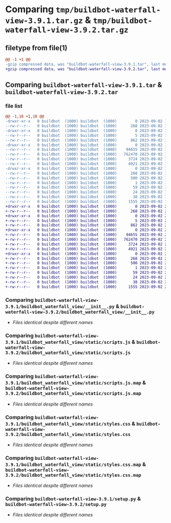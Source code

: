 # Comparing `tmp/buildbot-waterfall-view-3.9.1.tar.gz` & `tmp/buildbot-waterfall-view-3.9.2.tar.gz`

## filetype from file(1)

```diff
@@ -1 +1 @@
-gzip compressed data, was "buildbot-waterfall-view-3.9.1.tar", last modified: Sat Sep  2 16:04:18 2023, max compression
+gzip compressed data, was "buildbot-waterfall-view-3.9.2.tar", last modified: Sat Sep  2 20:52:30 2023, max compression
```

## Comparing `buildbot-waterfall-view-3.9.1.tar` & `buildbot-waterfall-view-3.9.2.tar`

### file list

```diff
@@ -1,18 +1,18 @@
-drwxr-xr-x   0 buildbot  (1000) buildbot  (1000)        0 2023-09-02 16:04:18.657644 buildbot-waterfall-view-3.9.1/
--rw-r--r--   0 buildbot  (1000) buildbot  (1000)      268 2023-09-02 16:04:18.657644 buildbot-waterfall-view-3.9.1/PKG-INFO
-drwxr-xr-x   0 buildbot  (1000) buildbot  (1000)        0 2023-09-02 16:04:18.657644 buildbot-waterfall-view-3.9.1/buildbot_waterfall_view/
--rw-r--r--   0 buildbot  (1000) buildbot  (1000)        5 2023-09-02 16:04:18.000000 buildbot-waterfall-view-3.9.1/buildbot_waterfall_view/VERSION
--rw-r--r--   0 buildbot  (1000) buildbot  (1000)      862 2023-09-02 16:00:07.000000 buildbot-waterfall-view-3.9.1/buildbot_waterfall_view/__init__.py
-drwxr-xr-x   0 buildbot  (1000) buildbot  (1000)        0 2023-09-02 16:04:18.657644 buildbot-waterfall-view-3.9.1/buildbot_waterfall_view/static/
--rw-r--r--   0 buildbot  (1000) buildbot  (1000)    94655 2023-09-02 16:04:18.000000 buildbot-waterfall-view-3.9.1/buildbot_waterfall_view/static/scripts.js
--rw-r--r--   0 buildbot  (1000) buildbot  (1000)   762470 2023-09-02 16:04:18.000000 buildbot-waterfall-view-3.9.1/buildbot_waterfall_view/static/scripts.js.map
--rw-r--r--   0 buildbot  (1000) buildbot  (1000)     3724 2023-09-02 16:04:18.000000 buildbot-waterfall-view-3.9.1/buildbot_waterfall_view/static/styles.css
--rw-r--r--   0 buildbot  (1000) buildbot  (1000)     4921 2023-09-02 16:04:18.000000 buildbot-waterfall-view-3.9.1/buildbot_waterfall_view/static/styles.css.map
-drwxr-xr-x   0 buildbot  (1000) buildbot  (1000)        0 2023-09-02 16:04:18.657644 buildbot-waterfall-view-3.9.1/buildbot_waterfall_view.egg-info/
--rw-r--r--   0 buildbot  (1000) buildbot  (1000)      268 2023-09-02 16:04:18.000000 buildbot-waterfall-view-3.9.1/buildbot_waterfall_view.egg-info/PKG-INFO
--rw-r--r--   0 buildbot  (1000) buildbot  (1000)      500 2023-09-02 16:04:18.000000 buildbot-waterfall-view-3.9.1/buildbot_waterfall_view.egg-info/SOURCES.txt
--rw-r--r--   0 buildbot  (1000) buildbot  (1000)        1 2023-09-02 16:04:18.000000 buildbot-waterfall-view-3.9.1/buildbot_waterfall_view.egg-info/dependency_links.txt
--rw-r--r--   0 buildbot  (1000) buildbot  (1000)       59 2023-09-02 16:04:18.000000 buildbot-waterfall-view-3.9.1/buildbot_waterfall_view.egg-info/entry_points.txt
--rw-r--r--   0 buildbot  (1000) buildbot  (1000)       24 2023-09-02 16:04:18.000000 buildbot-waterfall-view-3.9.1/buildbot_waterfall_view.egg-info/top_level.txt
--rw-r--r--   0 buildbot  (1000) buildbot  (1000)       38 2023-09-02 16:04:18.657644 buildbot-waterfall-view-3.9.1/setup.cfg
--rw-r--r--   0 buildbot  (1000) buildbot  (1000)     1555 2023-09-02 16:00:07.000000 buildbot-waterfall-view-3.9.1/setup.py
+drwxr-xr-x   0 buildbot  (1000) buildbot  (1000)        0 2023-09-02 20:52:30.775036 buildbot-waterfall-view-3.9.2/
+-rw-r--r--   0 buildbot  (1000) buildbot  (1000)      268 2023-09-02 20:52:30.775036 buildbot-waterfall-view-3.9.2/PKG-INFO
+drwxr-xr-x   0 buildbot  (1000) buildbot  (1000)        0 2023-09-02 20:52:30.775036 buildbot-waterfall-view-3.9.2/buildbot_waterfall_view/
+-rw-r--r--   0 buildbot  (1000) buildbot  (1000)        5 2023-09-02 20:52:30.000000 buildbot-waterfall-view-3.9.2/buildbot_waterfall_view/VERSION
+-rw-r--r--   0 buildbot  (1000) buildbot  (1000)      862 2023-09-02 20:48:25.000000 buildbot-waterfall-view-3.9.2/buildbot_waterfall_view/__init__.py
+drwxr-xr-x   0 buildbot  (1000) buildbot  (1000)        0 2023-09-02 20:52:30.775036 buildbot-waterfall-view-3.9.2/buildbot_waterfall_view/static/
+-rw-r--r--   0 buildbot  (1000) buildbot  (1000)    94655 2023-09-02 20:52:30.000000 buildbot-waterfall-view-3.9.2/buildbot_waterfall_view/static/scripts.js
+-rw-r--r--   0 buildbot  (1000) buildbot  (1000)   762470 2023-09-02 20:52:30.000000 buildbot-waterfall-view-3.9.2/buildbot_waterfall_view/static/scripts.js.map
+-rw-r--r--   0 buildbot  (1000) buildbot  (1000)     3724 2023-09-02 20:52:30.000000 buildbot-waterfall-view-3.9.2/buildbot_waterfall_view/static/styles.css
+-rw-r--r--   0 buildbot  (1000) buildbot  (1000)     4921 2023-09-02 20:52:30.000000 buildbot-waterfall-view-3.9.2/buildbot_waterfall_view/static/styles.css.map
+drwxr-xr-x   0 buildbot  (1000) buildbot  (1000)        0 2023-09-02 20:52:30.775036 buildbot-waterfall-view-3.9.2/buildbot_waterfall_view.egg-info/
+-rw-r--r--   0 buildbot  (1000) buildbot  (1000)      268 2023-09-02 20:52:30.000000 buildbot-waterfall-view-3.9.2/buildbot_waterfall_view.egg-info/PKG-INFO
+-rw-r--r--   0 buildbot  (1000) buildbot  (1000)      500 2023-09-02 20:52:30.000000 buildbot-waterfall-view-3.9.2/buildbot_waterfall_view.egg-info/SOURCES.txt
+-rw-r--r--   0 buildbot  (1000) buildbot  (1000)        1 2023-09-02 20:52:30.000000 buildbot-waterfall-view-3.9.2/buildbot_waterfall_view.egg-info/dependency_links.txt
+-rw-r--r--   0 buildbot  (1000) buildbot  (1000)       59 2023-09-02 20:52:30.000000 buildbot-waterfall-view-3.9.2/buildbot_waterfall_view.egg-info/entry_points.txt
+-rw-r--r--   0 buildbot  (1000) buildbot  (1000)       24 2023-09-02 20:52:30.000000 buildbot-waterfall-view-3.9.2/buildbot_waterfall_view.egg-info/top_level.txt
+-rw-r--r--   0 buildbot  (1000) buildbot  (1000)       38 2023-09-02 20:52:30.775036 buildbot-waterfall-view-3.9.2/setup.cfg
+-rw-r--r--   0 buildbot  (1000) buildbot  (1000)     1555 2023-09-02 20:48:25.000000 buildbot-waterfall-view-3.9.2/setup.py
```

### Comparing `buildbot-waterfall-view-3.9.1/buildbot_waterfall_view/__init__.py` & `buildbot-waterfall-view-3.9.2/buildbot_waterfall_view/__init__.py`

 * *Files identical despite different names*

### Comparing `buildbot-waterfall-view-3.9.1/buildbot_waterfall_view/static/scripts.js` & `buildbot-waterfall-view-3.9.2/buildbot_waterfall_view/static/scripts.js`

 * *Files identical despite different names*

### Comparing `buildbot-waterfall-view-3.9.1/buildbot_waterfall_view/static/scripts.js.map` & `buildbot-waterfall-view-3.9.2/buildbot_waterfall_view/static/scripts.js.map`

 * *Files identical despite different names*

### Comparing `buildbot-waterfall-view-3.9.1/buildbot_waterfall_view/static/styles.css` & `buildbot-waterfall-view-3.9.2/buildbot_waterfall_view/static/styles.css`

 * *Files identical despite different names*

### Comparing `buildbot-waterfall-view-3.9.1/buildbot_waterfall_view/static/styles.css.map` & `buildbot-waterfall-view-3.9.2/buildbot_waterfall_view/static/styles.css.map`

 * *Files identical despite different names*

### Comparing `buildbot-waterfall-view-3.9.1/setup.py` & `buildbot-waterfall-view-3.9.2/setup.py`

 * *Files identical despite different names*


